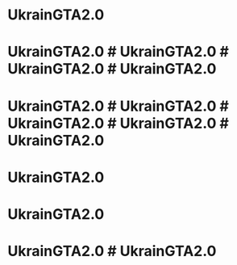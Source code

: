# UkrainGTA2.0
# UkrainGTA2.0 # UkrainGTA2.0 # UkrainGTA2.0 # UkrainGTA2.0
# UkrainGTA2.0 # UkrainGTA2.0 # UkrainGTA2.0 # UkrainGTA2.0 # UkrainGTA2.0
# UkrainGTA2.0
# UkrainGTA2.0
# UkrainGTA2.0 # UkrainGTA2.0
